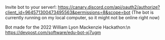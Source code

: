 Invite bot to your server!: https://canary.discord.com/api/oauth2/authorize?client_id=964571300473495563&permissions=8&scope=bot 
(The bot is currently running on my local computer, so it might not be online right now)


Bot made for the 2022 William Lyon Mackenzie Hackathon:\n
https://devpost.com/software/edu-bot-xj7ugm
